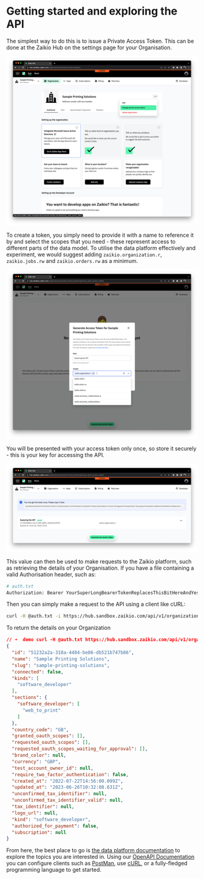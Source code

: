 # Getting started and exploring the API

The simplest way to do this is to issue a Private Access Token. This can be done at the Zaikio Hub on the settings page for your Organisation.

![creating an auth token](./creating-an-auth-token.png)

To create a token, you simply need to provide it with a name to reference it by and select the scopes that you need - these represent access to different parts of the data model. To utilise the data platform effectively and experiment, we would suggest adding `zaikio.organization.r`, `zaikio.jobs.rw` and `zaikio.orders.rw` as a minimum.

![setting access scopes](./setting-access-scopes.png)

You will be presented with your access token only once, so store it securely - this is your key for accessing the API.

![getting the token](./getting-the-token.png)

This value can then be used to make requests to the Zaikio platform, such as retrieving the details of your Organisation. If you have a file containing a valid Authorisation header, such as:

```bash
# auth.txt
Authorization: Bearer YourSuperLongBearerTokenReplacesThisBitHereAndYesEvenThoughItIsReallyLongYouDoNeedAllOfIt
```

Then you can simply make a request to the API using a client like cURL:

```bash
curl -H @auth.txt -i https://hub.sandbox.zaikio.com/api/v1/organization
```

To return the details on your Organization

```json
// ➜  demo curl -H @auth.txt https://hub.sandbox.zaikio.com/api/v1/organization
{
  "id": "51232a2a-318a-4484-be86-db521b747b86",
  "name": "Sample Printing Solutions",
  "slug": "sample-printing-solutions",
  "connected": false,
  "kinds": [
    "software_developer"
  ],
  "sections": {
    "software_developer": [
      "web_to_print"
    ]
  },
  "country_code": "GB",
  "granted_oauth_scopes": [],
  "requested_oauth_scopes": [],
  "requested_oauth_scopes_waiting_for_approval": [],
  "brand_color": null,
  "currency": "GBP",
  "test_account_owner_id": null,
  "require_two_factor_authentication": false,
  "created_at": "2022-07-22T14:56:00.099Z",
  "updated_at": "2023-06-26T10:32:08.631Z",
  "unconfirmed_tax_identifier": null,
  "unconfirmed_tax_identifier_valid": null,
  "tax_identifier": null,
  "logo_url": null,
  "kind": "software_developer",
  "authorized_for_payment": false,
  "subscription": null
}
```

From here, the best place to go is [the data platform documentation](https://docs.zaikio.com/api/data_platform/guides)
to explore the topics you are interested in. Using our [OpenAPI Documentation](https://spec.openapis.org/oas/v3.0.3)
you can configure clients such as [PostMan](https://www.postman.com/), use [cURL](https://curl.se/), or a
fully-fledged programming language to get started.

<!-- To discover which parts of our API might help you solve different problems, you might enjoy browsing our [API Components guide](/integration/api-components) -->
